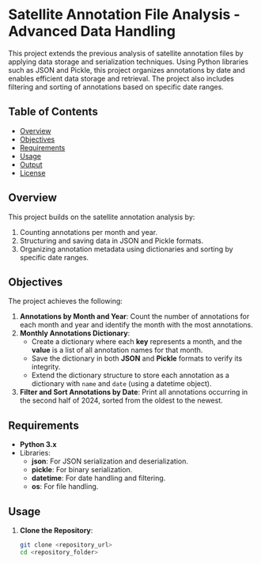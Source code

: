 # Satellite Annotation File Analysis - Advanced Data Handling

This project extends the previous analysis of satellite annotation files by applying data storage and serialization techniques. Using Python libraries such as JSON and Pickle, this project organizes annotations by date and enables efficient data storage and retrieval. The project also includes filtering and sorting of annotations based on specific date ranges.

## Table of Contents

- [Overview](#overview)
- [Objectives](#objectives)
- [Requirements](#requirements)
- [Usage](#usage)
- [Output](#output)
- [License](#license)

## Overview

This project builds on the satellite annotation analysis by:
1. Counting annotations per month and year.
2. Structuring and saving data in JSON and Pickle formats.
3. Organizing annotation metadata using dictionaries and sorting by specific date ranges.

## Objectives

The project achieves the following:

1. **Annotations by Month and Year**: Count the number of annotations for each month and year and identify the month with the most annotations.
2. **Monthly Annotations Dictionary**:
   - Create a dictionary where each **key** represents a month, and the **value** is a list of all annotation names for that month.
   - Save the dictionary in both **JSON** and **Pickle** formats to verify its integrity.
   - Extend the dictionary structure to store each annotation as a dictionary with `name` and `date` (using a datetime object).
3. **Filter and Sort Annotations by Date**: Print all annotations occurring in the second half of 2024, sorted from the oldest to the newest.

## Requirements

- **Python 3.x**
- Libraries:
  - **json**: For JSON serialization and deserialization.
  - **pickle**: For binary serialization.
  - **datetime**: For date handling and filtering.
  - **os**: For file handling.

## Usage

1. **Clone the Repository**:
   ```bash
   git clone <repository_url>
   cd <repository_folder>

